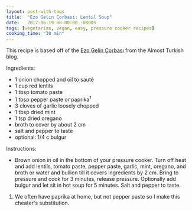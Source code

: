 ```yaml
---
layout: post-with-tags
title:  "Ezo Gelin Çorbası: Lentil Soup"
date:   2017-06-19 00:00:00 -0800S
tags: [vegetarian, vegan, easy, pressure cooker recipes]
cooking_time: "30 min"
---
```


This recipe is based off of the [Ezo Gelin Çorbası](http://almostturkish.blogspot.com/2006/09/ezo-bride-soup-ezo-gelin-orbas.html) from the Almost Turkish blog.  

Ingredients: 

* 1 onion chopped and oil to sauté
* 1 cup red lentils
* 1 tbsp tomato paste
* 1 tbsp pepper paste or paprika<sup>1</sup>
* 3 cloves of garlic loosely chopped
* 1 tbsp dried mint
* 1 tsp dried oregano
* broth to cover by about 2 cm
* salt and pepper to taste
* optional: 1/4 c bulgur

Instructions:

* Brown onion in oil in the bottom of your pressure cooker. Turn off heat and add lentils, tomato paste, pepper paste, garlic, mint, oregano, and broth or water and bullion till it covers ingredients by 2 cm. Bring to pressure and cook for 3 minutes, release pressure. Optionally add bulgur and let sit in hot soup for 5 minutes. Salt and pepper to taste. 



1. We often have paprika at home, but not pepper paste so I make this cheater's substitution.
